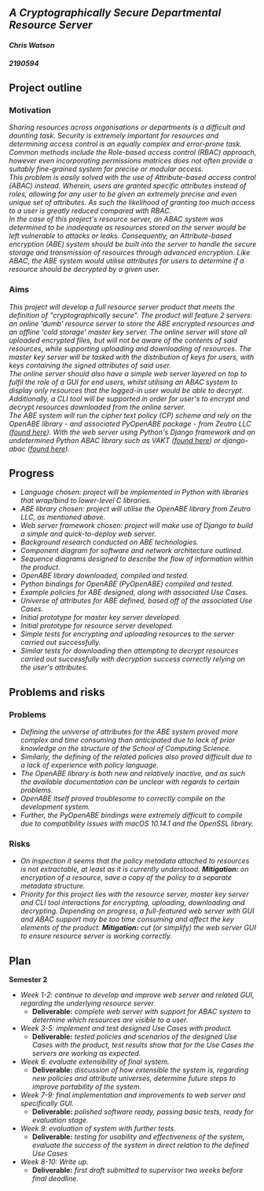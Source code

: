 
## *A Cryptographically Secure Departmental Resource Server*
#### *Chris Watson*
#### *2190594*

## Project outline

### Motivation
*Sharing resources across organisations or departments is a difficult and daunting task. Security is extremely important for resources and determining access control is an equally complex and error-prone task. Common methods include the Role-based access control (RBAC) approach, however even incorporating permissions matrices does not often provide a suitably fine-grained system for precise or modular access.  
This problem is easily solved with the use of Attribute-based access control (ABAC) instead. Wherein, users are granted specific attributes instead of roles, allowing for any user to be given an extremely precise and even unique set of attributes. As such the likelihood of granting too much access to a user is greatly reduced compared with RBAC.  
In the case of this project's resource server, an ABAC system was determined to be inadequate as resources stored on the server would be left vulnerable to attacks or leaks. Consequently, an Attribute-based encryption (ABE) system should be built into the server to handle the secure storage and transmission of resources through advanced encryption. Like ABAC, the ABE system would utilise attributes for users to determine if a resource should be decrypted by a given user.*


### Aims
*This project will develop a full resource server product that meets the definition of "cryptographically secure". The product will feature 2 servers: an online 'dumb' resource server to store the ABE encrypted resources and an offline 'cold storage' master key server. The online server will store all uploaded encrypted files, but will not be aware of the contents of said resources, while supporting uploading and downloading of resources. The master key server will be tasked with the distribution of keys for users, with keys containing the signed attributes of said user.  
The online server should also have a simple web server layered on top to fulfil the role of a GUI for end users, whilst utilising an ABAC system to display only resources that the logged-in user would be able to decrypt. Additionally, a CLI tool will be supported in order for user's to encrypt and decrypt resources downloaded from the online server.  
The ABE system will run the cipher text policy (CP) scheme and rely on the OpenABE library - and associated PyOpenABE package - from Zeutro LLC ([found here](https://github.com/zeutro/openabe)). With the web server using Python's Django framework and an undetermined Python ABAC library such as VAKT ([found here](https://github.com/kolotaev/vakt)) or django-abac ([found here](https://github.com/Weltraum/django-abac)).*


## Progress
* *Language chosen: project will be implemented in Python with libraries that wrap/bind to lower-level C libraries.*
* *ABE library chosen: project will utilise the OpenABE library from Zeutro LLC, as mentioned above.*
* *Web server framework chosen: project will make use of Django to build a simple and quick-to-deploy web server.*
* *Background research conducted on ABE technologies.*
* *Component diagram for software and network architecture outlined.*
* *Sequence diagrams designed to describe the flow of information within the product.*
* *OpenABE library downloaded, compiled and tested.*
* *Python bindings for OpenABE (PyOpenABE) compiled and tested.*
* *Example policies for ABE designed, along with associated Use Cases.*
* *Universe of attributes for ABE defined, based off of the associated Use Cases.*
* *Initial prototype for master key server developed.*
* *Initial prototype for resource server developed.*
* *Simple tests for encrypting and uploading resources to the server carried out successfully.*
* *Similar tests for downloading then attempting to decrypt resources carried out successfully with decryption success correctly relying on the user's attributes.*


## Problems and risks
### Problems
* *Defining the universe of attributes for the ABE system proved more complex and time consuming than anticipated due to lack of prior knowledge on the structure of the School of Computing Science.*
* *Similarly, the defining of the related policies also proved difficult due to a lack of experience with policy language.*
* *The OpenABE library is both new and relatively inactive, and as such the available documentation can be unclear with regards to certain problems.*
* *OpenABE itself proved troublesome to correctly compile on the development system.*
* *Further, the PyOpenABE bindings were extremely difficult to compile due to compatibility issues with macOS 10.14.1 and the OpenSSL library.*


### Risks
* *On inspection it seems that the policy metadata attached to resources is not extractable, at least as it is currently understood. **Mitigation:** on encryption of a resource, save a copy of the policy to a separate metadata structure.*
* *Priority for this project lies with the resource server, master key server and CLI tool interactions for encrypting, uploading, downloading and decrypting. Depending on progress, a full-featured web server with GUI and ABAC support may be too time consuming and affect the key elements of the product. **Mitigation:** cut (or simplify) the web server GUI to ensure resource server is working correctly.*


## Plan
**Semester 2**
* *Week 1-2: continue to develop and improve web server and related GUI, regarding the underlying resource server.*
  * **Deliverable:** *complete web server with support for ABAC system to determine which resources are visible to a user.*
* *Week 3-5: implement and test designed Use Cases with product.*
  * **Deliverable:** *tested policies and scenarios of the designed Use Cases with the product, test results show that for the Use Cases the servers are working as expected.*
* *Week 6: evaluate extensibility of final system.*
  * **Deliverable:** *discussion of how extensible the system is, regarding new policies and attribute universes, determine future steps to improve portability of the system.*
* *Week 7-9: final implementation and improvements to web server and specifically GUI.*
  * **Deliverable:** *polished software ready, passing basic tests, ready for evaluation stage.*
* *Week 9: evaluation of system with further tests.*
  * **Deliverable:** *testing for usability and effectiveness of the system, evaluate the success of the system in direct relation to the defined Use Cases*
* *Week 8-10: Write up.*
  * **Deliverable:** *first draft submitted to supervisor two weeks before final deadline.*
